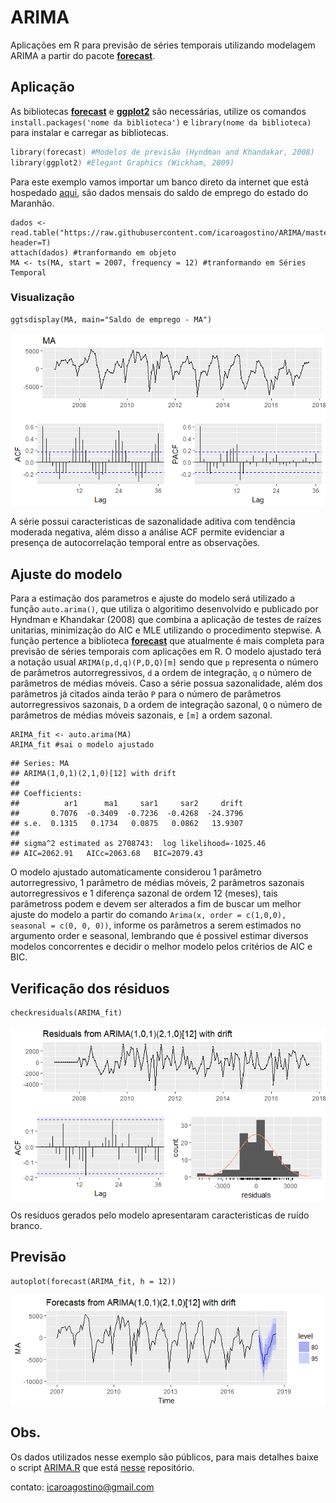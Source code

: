 # **ARIMA**
Aplicações em R para previsão de séries temporais utilizando modelagem ARIMA a partir do pacote [**forecast**](https://pkg.robjhyndman.com/forecast/).

## Aplicação

As bibliotecas [**forecast**](https://cran.r-project.org/web/packages/forecast/) e [**ggplot2**](https://cran.r-project.org/web/packages/ggplot2/) são necessárias, utilize os comandos `install.packages('nome da biblioteca')` e `library(nome da biblioteca)` para instalar e carregar as bibliotecas.

```s
library(forecast) #Modelos de previsão (Hyndman and Khandakar, 2008)
library(ggplot2) #Elegant Graphics (Wickham, 2009)
```

Para este exemplo vamos importar um banco direto da internet que está hospedado [aqui](https://github.com/icaroagostino/ARIMA/blob/master/dados/MA.txt), são dados mensais do saldo de emprego do estado do Maranhão.

```{r dados}
dados <- read.table("https://raw.githubusercontent.com/icaroagostino/ARIMA/master/dados/MA.txt", header=T)
attach(dados) #tranformando em objeto
MA <- ts(MA, start = 2007, frequency = 12) #tranformando em Séries Temporal
```
### Visualização

```{r graf}
ggtsdisplay(MA, main="Saldo de emprego - MA")
```

<img src="Exemplo MA/graf.png" align="center"/>

A série possui caracteristicas de sazonalidade aditiva com tendência moderada negativa, além disso a análise ACF permite evidenciar a presença de autocorrelação temporal entre as observações.

## Ajuste do modelo

Para a estimação dos parametros e ajuste do modelo será utilizado a função `auto.arima()`, que utiliza o algoritimo desenvolvido e publicado por Hyndman e Khandakar (2008) que combina a aplicação de testes de raízes unitarias, minimização do AIC e MLE utilizando o procedimento stepwise. A função pertence a biblioteca [**forecast**](https://pkg.robjhyndman.com/forecast/) que atualmente é mais completa para previsão de séries temporais com aplicações em R. O modelo ajustado terá a notação usual `ARIMA(p,d,q)(P,D,Q)[m]` sendo que `p` representa o número de parâmetros autorregressivos, `d` a ordem de integração, `q` o número de parâmetros de médias móveis. Caso a série possua sazonalidade, além dos parâmetros já citados ainda terão `P` para o número de parâmetros autorregressivos sazonais, `D` a ordem de integração sazonal, `Q` o número de parâmetros de médias móveis sazonais, e `[m]` a ordem sazonal.

```{r ajuste}
ARIMA_fit <- auto.arima(MA)
ARIMA_fit #sai o modelo ajustado
```

```{r model}
## Series: MA 
## ARIMA(1,0,1)(2,1,0)[12] with drift 
##
## Coefficients:
##          ar1      ma1     sar1     sar2     drift
##       0.7076  -0.3409  -0.7236  -0.4268  -24.3796
## s.e.  0.1315   0.1734   0.0875   0.0862   13.9307
##
## sigma^2 estimated as 2708743:  log likelihood=-1025.46
## AIC=2062.91   AICc=2063.68   BIC=2079.43
```

O modelo ajustado automaticamente considerou 1 parâmetro autorregressivo, 1 parâmetro de médias móveis, 2 parâmetros sazonais autorregressivos e 1 diferença sazonal de ordem 12 (meses), tais parâmetross podem e devem ser alterados a fim de buscar um melhor ajuste do modelo a partir do comando `Arima(x, order = c(1,0,0), seasonal = c(0, 0, 0))`, informe os parâmetros a serem estimados no argumento order e seasonal, lembrando que é possivel estimar diversos modelos concorrentes e decidir o melhor modelo pelos critérios de AIC e BIC.

## Verificação dos résiduos

```{r res}
checkresiduals(ARIMA_fit)
```

<img src="Exemplo MA/res.png" align="center"/>

Os resíduos gerados pelo modelo apresentaram caracteristicas de ruído branco.

## Previsão

```{r Prev}
autoplot(forecast(ARIMA_fit, h = 12))
```

<img src="Exemplo MA/prev.png" align="center"/>

## Obs.

Os dados utilizados nesse exemplo são públicos, para mais detalhes baixe o script [ARIMA.R](https://github.com/icaroagostino/ARIMA/edit/master/ARIMA.R) que está [nesse](https://github.com/icaroagostino/ARIMA/) repositório.

contato: icaroagostino@gmail.com
